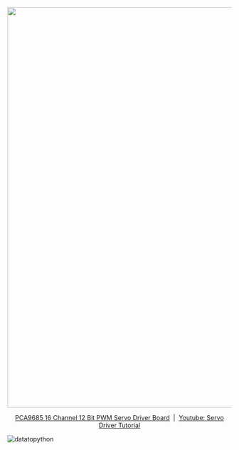 
<p align="center">
  <img src="https://m.media-amazon.com/images/I/61KDCNaWADL._AC_SX679_.jpg" width="900"/>
</p>

<p align="center">
  <a href="https://www.amazon.com/dp/B0D73811V8?ref=ppx_yo2ov_dt_b_fed_asin_title&th=1" target="_blank">PCA9685 16 Channel 12 Bit PWM Servo Driver Board</a> &nbsp;|&nbsp;
  <a href="https://www.youtube.com/watch?v=GDnmAI_7lOk" target="_blank">Youtube: Servo Driver Tutorial</a>
</p>







![datatopython](https://youtu.be/8IUHfKKE0tM?si=OzUpcPrReWLfWiXV)
